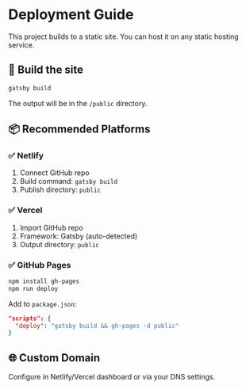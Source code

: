 # Deployment Guide

This project builds to a static site. You can host it on any static hosting service.

## 🧱 Build the site

```bash
gatsby build
```

The output will be in the `/public` directory.

## 📦 Recommended Platforms

### ✅ Netlify

1. Connect GitHub repo
2. Build command: `gatsby build`
3. Publish directory: `public`

### ✅ Vercel

1. Import GitHub repo
2. Framework: Gatsby (auto-detected)
3. Output directory: `public`

### ✅ GitHub Pages

```bash
npm install gh-pages
npm run deploy
```

Add to `package.json`:

```json
"scripts": {
  "deploy": "gatsby build && gh-pages -d public"
}
```

## 🌐 Custom Domain

Configure in Netlify/Vercel dashboard or via your DNS settings.